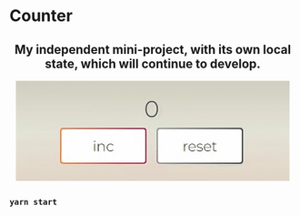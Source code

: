# Counter
<div align="center">
   
## My independent mini-project, with its own local state, which will continue to develop.
   
   <img src="https://github.com/e-doschechnikova/Test-counter/blob/master/src/components/img/counter.gif?raw=true" />
  </div>
  
  ### `yarn start`




